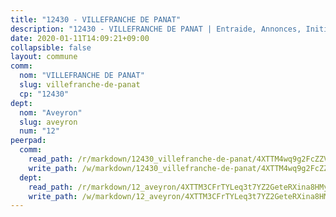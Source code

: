 ```yaml
---
title: "12430 - VILLEFRANCHE DE PANAT"
description: "12430 - VILLEFRANCHE DE PANAT | Entraide, Annonces, Initiatives"
date: 2020-01-11T14:09:21+09:00
collapsible: false
layout: commune
comm:
  nom: "VILLEFRANCHE DE PANAT"
  slug: villefranche-de-panat
  cp: "12430"
dept:
  nom: "Aveyron"
  slug: aveyron
  num: "12"
peerpad:
  comm:
    read_path: /r/markdown/12430_villefranche-de-panat/4XTTM4wq9g2FcZZVRpdH9ZjdQTYcLHK54Z94xwW7ufNkS58Uy
    write_path: /w/markdown/12430_villefranche-de-panat/4XTTM4wq9g2FcZZVRpdH9ZjdQTYcLHK54Z94xwW7ufNkS58Uy-K3TgU5jK34qgHLsnAjt7gZ7uMM7XASPa86d9NpDZTeLQYXV9QhkPwpZUVGmBET8rwuyLUQqmcxjT9simNoETD7Xhm7nqEKFqWvXtcksf6XjUioopnkfKDTLSZFrL3c8QmK9DR9so
  dept:
    read_path: /r/markdown/12_aveyron/4XTTM3CFrTYLeq3t7YZ2GeteRXina8HMy585xLdATaEm28gJq
    write_path: /w/markdown/12_aveyron/4XTTM3CFrTYLeq3t7YZ2GeteRXina8HMy585xLdATaEm28gJq-K3TgUfu3tdsvnJNzfCjLcQBm4uQ83gag77qnaAo9pjUvbpQyfAVAxJdyULKffeJFVcGHHVraYZNVQhiGBeBUKBFLy2Vr8dapgU6tQCmoJQ6dgnoqRGmK9bSxqhW9VArfxRuTPcgV
---
```


